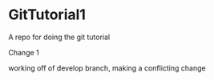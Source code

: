 # GitTutorial1
A repo for doing the git tutorial

Change 1

working off of develop branch, making a conflicting change
